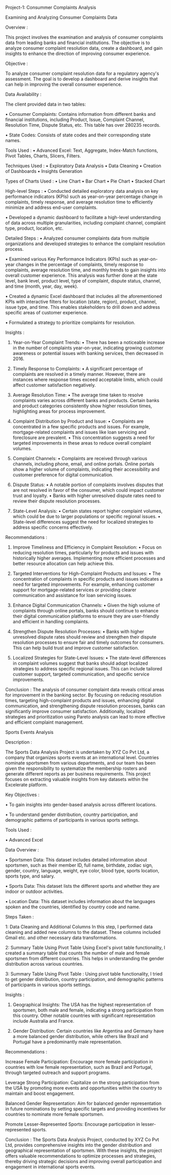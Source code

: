 Project-1: Consummer Complaints Analysis

Examining and Analyzing Consumer Complaints Data

Overview :

This project involves the examination and analysis of consumer complaints data from leading banks and financial institutions. The objective is to analyze consumer complaint resolution data, create a dashboard, and gain insights to enhance the direction of improving consumer experience.

Objective : 

To analyze consumer complaint resolution data for a regulatory agency's assessment. The goal is to develop a dashboard and derive insights that can help in improving the overall consumer experience.

Data Availability : 

The client provided data in two tables:

•	Consumer Complaints: Contains information from different banks and financial institutions, including Product, Issue, Complaint Channel, Resolution Time, Dispute Status, etc. This table has over 280235 records.

•	State Codes: Consists of state codes and their corresponding state names.

Tools Used : 
•	Advanced Excel: Text, Aggregate, Index-Match functions, Pivot Tables, Charts, Slicers, Filters.

Techniques Used : 
•	Exploratory Data Analysis
•	Data Cleaning
•	Creation of Dashboards
•	Insights Generation

Types of Charts Used : 
•	Line Chart
•	Bar Chart
•	Pie Chart
•	Stacked Chart

High-level Steps : 
•	Conducted detailed exploratory data analysis on key performance indicators (KPIs) such as year-on-year percentage change in complaints, timely response, and average resolution time to efficiently minimize and address end-user complaints.

•	Developed a dynamic dashboard to facilitate a high-level understanding of data across multiple granularities, including complaint channel, complaint type, product, location, etc.

Detailed Steps : 
•	Analyzed consumer complaints data from multiple organizations and developed strategies to enhance the complaint resolution process.

•	Examined various Key Performance Indicators (KPIs) such as year-on-year changes in the percentage of complaints, timely response to complaints, average resolution time, and monthly trends to gain insights into overall customer experience. This analysis was further done at the state level, bank level, product level, type of complaint, dispute status, channel, and time (month, year, day, week).

•	Created a dynamic Excel dashboard that includes all the aforementioned KPIs with interactive filters for location (state, region), product, channel, issue type, and time. This enables stakeholders to drill down and address specific areas of customer experience.

•	Formulated a strategy to prioritize complaints for resolution.

Insights : 

1.	Year-on-Year Complaint Trends:
•	There has been a noticeable increase in the number of complaints year-on-year, indicating growing customer awareness or potential issues with banking services, then decreased in 2016.

2.	Timely Response to Complaints:
•	A significant percentage of complaints are resolved in a timely manner. However, there are instances where response times exceed acceptable limits, which could affect customer satisfaction negatively.

3.	Average Resolution Time:
•	The average time taken to resolve complaints varies across different banks and products. Certain banks and product categories consistently show higher resolution times, highlighting areas for process improvement.

4.	Complaint Distribution by Product and Issue:
•	Complaints are concentrated in a few specific products and issues. For example, mortgage-related complaints and issues like loan servicing and foreclosure are prevalent.
•	This concentration suggests a need for targeted improvements in these areas to reduce overall complaint volumes.

5.	Complaint Channels:
•	Complaints are received through various channels, including phone, email, and online portals. Online portals show a higher volume of complaints, indicating their accessibility and customer preference for digital communication.

6.	Dispute Status:
•	A notable portion of complaints involves disputes that are not resolved in favor of the consumer, which could impact customer trust and loyalty.
•	Banks with higher unresolved dispute rates need to review their dispute resolution processes.

7.	State-Level Analysis:
•	Certain states report higher complaint volumes, which could be due to larger populations or specific regional issues.
•	State-level differences suggest the need for localized strategies to address specific concerns effectively.

Recommendations : 

1.	Improve Timeliness and Efficiency in Complaint Resolution:
•	Focus on reducing resolution times, particularly for products and issues with historically higher averages. Implementing more efficient processes and better resource allocation can help achieve this.

2.	Targeted Interventions for High-Complaint Products and Issues:
•	The concentration of complaints in specific products and issues indicates a need for targeted improvements. For example, enhancing customer support for mortgage-related services or providing clearer communication and assistance for loan servicing issues.

3.	Enhance Digital Communication Channels:
•	Given the high volume of complaints through online portals, banks should continue to enhance their digital communication platforms to ensure they are user-friendly and efficient in handling complaints.

4.	Strengthen Dispute Resolution Processes:
•	Banks with higher unresolved dispute rates should review and strengthen their dispute resolution processes to ensure fair and timely outcomes for consumers. This can help build trust and improve customer satisfaction.

5.	Localized Strategies for State-Level Issues:
•	The state-level differences in complaint volumes suggest that banks should adopt localized strategies to address specific regional issues. This can include tailored customer support, targeted communication, and specific service improvements.

Conclusion : 
The analysis of consumer complaint data reveals critical areas for improvement in the banking sector. By focusing on reducing resolution times, targeting high-complaint products and issues, enhancing digital communication, and strengthening dispute resolution processes, banks can significantly improve consumer satisfaction. Additionally, localized strategies and prioritization using Pareto analysis can lead to more effective and efficient complaint management. 




Sports Events Analysis

Description : 

The Sports Data Analysis Project is undertaken by XYZ Co Pvt Ltd, a company that organizes sports events at an international level. Countries nominate sportsmen from various departments, and our team has been given the responsibility to systematize the membership rosters and generate different reports as per business requirements. This project focuses on extracting valuable insights from key datasets within the Excelerate platform. 

Key Objectives : 

•	To gain insights into gender-based analysis across different locations.

•	To understand gender distribution, country participation, and demographic patterns of participants in various sports settings.

Tools Used : 

•	Advanced Excel

Data Overview : 

•	Sportsmen Data: This dataset includes detailed information about sportsmen, such as their member ID, full name, birthdate, zodiac sign, gender, country, language, weight, eye color, blood type, sports location, sports type, and salary.

•	Sports Data: This dataset lists the different sports and whether they are indoor or outdoor activities.

•	Location Data: This dataset includes information about the languages spoken and the countries, identified by country code and name.

Steps Taken : 

1: Data Cleaning and Additional Columns
In this step, I performed data cleaning and added new columns to the dataset. These columns included Gmail etc. and other necessary data transformations.

2: Summary Table Using Pivot Table
Using Excel's pivot table functionality, I created a summary table that counts the number of male and female sportsmen from different countries. This helps in understanding the gender distribution across various countries. 

3: Summary Table Using Pivot Table : 
Using pivot table functionality, I tried to get gender distribution, country participation, and demographic patterns of participants in various sports settings.

Insights : 

1.	Geographical Insights: The USA has the highest representation of sportsmen, both male and female, indicating a strong participation from this country. Other notable countries with significant representation include Australia and France.

2.	Gender Distribution: Certain countries like Argentina and Germany have a more balanced gender distribution, while others like Brazil and Portugal have a predominantly male representation.

Recommendations : 

Increase Female Participation: Encourage more female participation in countries with low female representation, such as Brazil and Portugal, through targeted outreach and support programs.

Leverage Strong Participation: Capitalize on the strong participation from the USA by promoting more events and opportunities within the country to maintain and boost engagement.

Balanced Gender Representation: Aim for balanced gender representation in future nominations by setting specific targets and providing incentives for countries to nominate more female sportsmen.

Promote Lesser-Represented Sports: Encourage participation in lesser-represented sports.

Conclusion : 
The Sports Data Analysis Project, conducted by XYZ Co Pvt Ltd, provides comprehensive insights into the gender distribution and geographical representation of sportsmen. With these insights, the project offers valuable recommendations to optimize processes and strategies, thereby driving strategic decisions and improving overall participation and engagement in international sports events.

